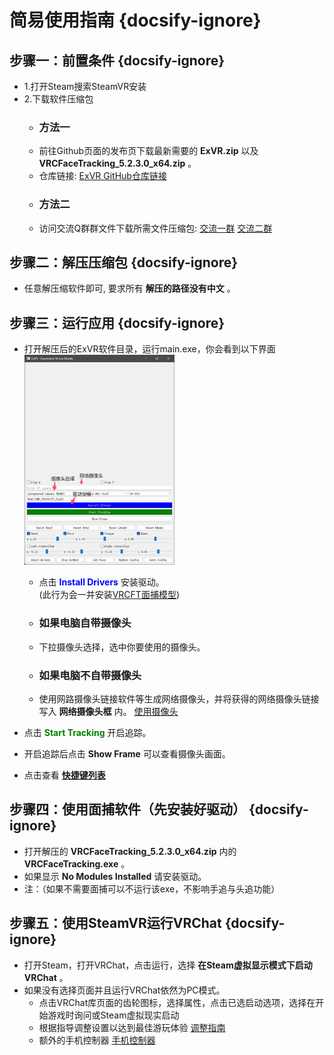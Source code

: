 # 简易使用指南 {docsify-ignore}

## 步骤一：前置条件 {docsify-ignore}
- 1.打开Steam搜索SteamVR安装
- 2.下载软件压缩包
  - ### 方法一
  - 前往Github页面的发布页下载最新需要的 __ExVR.zip__ 以及 __VRCFaceTracking_5.2.3.0_x64.zip__ 。 
  - 仓库链接: <font color=#FF0000>[ExVR GitHub仓库链接](https://github.com/xiaofeiyu0723/ExVR)</font>
  - ### 方法二
  - 访问交流Q群群文件下载所需文件压缩包: <font color=#FF0000>[交流一群](https://qm.qq.com/q/U5hbplyBUW) [交流二群](https://qm.qq.com/q/tktl9IDwWc)</font>
  

## 步骤二：解压压缩包 {docsify-ignore}
- 任意解压缩软件即可, 要求所有 __解压的路径没有中文__ 。


## 步骤三：运行应用 {docsify-ignore}
- 打开解压后的ExVR软件目录，运行main.exe，你会看到以下界面
<br><img src="/zh-cn/images/info.png" style="width: 90%; max-width: 50%; height: auto;">

  - 点击<font color=blue> __Install Drivers__ </font> 安装驱动。<br>(此行为会一并安装[VRCFT面捕模型](https://github.com/xiaofeiyu0723/VRCFT-MediaPipePro))
  - ### 如果电脑自带摄像头
  - 下拉摄像头选择，选中你要使用的摄像头。
  - ### 如果电脑不自带摄像头
  - 使用网路摄像头链接软件等生成网络摄像头，并将获得的网络摄像头链接写入 __网络摄像头框__ 内。
    [使用摄像头](/zh-cn/camera.md)
  
- 点击<font color=green> __Start Tracking__ </font> 开启追踪。
- 开启追踪后点击 __Show Frame__ 可以查看摄像头画面。
- 点击查看 <font color=red>[__快捷键列表__](/zh-cn/hotkey.md#按键设置)</font>
## 步骤四：使用面捕软件（先安装好驱动） {docsify-ignore}
- 打开解压的 __VRCFaceTracking_5.2.3.0_x64.zip__ 内的 __VRCFaceTracking.exe__ 。
- 如果显示 __No Modules Installed__ 请安装驱动。
- 注：（如果不需要面捕可以不运行该exe，不影响手追与头追功能）
## 步骤五：使用SteamVR运行VRChat {docsify-ignore}
- 打开Steam，打开VRChat，点击运行，选择 __在Steam虚拟显示模式下启动VRChat__ 。
- 如果没有选择页面并且运行VRChat依然为PC模式。
  - 点击VRChat库页面的齿轮图标，选择属性，点击已选启动选项，选择在开始游戏时询问或Steam虚拟现实启动
  - 根据指导调整设置以达到最佳游玩体验 [调整指南](/zh-cn/gesture.md#如何正常使用手势以及快捷键)
  - 额外的手机控制器 [手机控制器](/zh-cn/fakehand.md#手机控制器使用方法：)